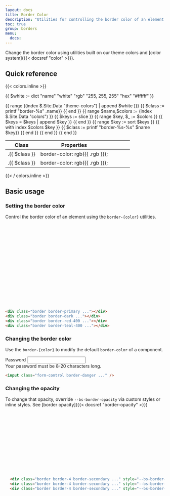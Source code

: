 ```yaml
---
layout: docs
title: Border Color
description: "Utilities for controlling the border color of an element."
toc: true
group: borders
menu:
  docs:
---
```


Change the border color using utilities built on our theme colors and [color system]({{< docsref "color" >}}).

## Quick reference 

{{< colors.inline >}}

{{ $white := dict "name" "white" "rgb" "255, 255, 255" "hex" "#ffffff" }}

<table class="table">
  <thead>
    <tr>
      <th>Class</th>
      <th class="d-none d-md-table-cell">Properties</th>
      <th>
    </tr>
  </thead>
  <tbody>
     {{ range ((index $.Site.Data "theme-colors") | append $white )}}
     {{ $class := printf "border-%s" .name}}
      <tr>
        <td class="text-green-400">.{{ $class }}</td>
        <td class="text-purple-300 d-none d-md-table-cell">border-color: rgb({{ .rgb }});</td>
        <td><div class="border {{ $class }}" style="width:46px;height:22px"></td>
      </tr>
    {{ end }}
    {{ range $name,$colors := (index $.Site.Data "colors") }}
      {{ $keys := slice }}
      {{ range $key, $_ := $colors }}
        {{ $keys = $keys | append $key }}
      {{ end }}
      {{ range $key := sort $keys }}
        {{ with index $colors $key }}
        {{ $class := printf "border-%s-%s" $name $key}}
          <tr>
            <td class="text-green-400">.{{ $class }}</td>
            <td class="text-purple-300 d-none d-md-table-cell">border-color: rgb({{ .rgb }});</td>
            <td><div class="border {{ $class }}" style="width:46px;height:22px"></td>
          </tr>
        {{ end }}
      {{ end }}
    {{ end }}
  </tbody>
</table>
{{< / colors.inline >}}

## Basic usage

### Setting the border color

Control the border color of an element using the `border-{color}` utilities.

<div class="bd-example d-flex justify-content-around">
  <div class="border border-primary d-inline-block" style="width:64px;height:64px"></div>
  <div class="border border-dark d-inline-block" style="width:64px;height:64px"></div>
  <div class="border border-red-400 d-inline-block" style="width:64px;height:64px"></div>
  <div class="border border-teal-400 d-inline-block" style="width:64px;height:64px"></div>
</div>

```html
<div class="border border-primary ..."></div>
<div class="border border-dark ..."></div>
<div class="border border-red-400 ..."></div>
<div class="border border-teal-400 ..."></div>
```

### Changing the border color

Use the `border-{color}` to modify the default `border-color` of a component.

<div class="bd-example">
  <div class="col-md-5 mx-auto">
    <label for="inputPassword5" class="form-label">Password</label>
    <input type="password" id="inputPassword5" class="form-control border-danger" aria-describedby="passwordHelpBlock" />
    <div id="passwordHelpBlock" class="form-text text-danger">Your password must be 8-20 characters long.</div>
  </div>
</div>

```html
<input class="form-control border-danger ..." />
```

### Changing the opacity

To change that opacity, override `--bs-border-opacity` via custom styles or inline styles. See [border opacity]({{< docsref "border-opacity" >}})

<div class="bd-example d-flex justify-content-around">
  <div class="border border-4 border-secondary d-inline-block" style="--bs-border-opacity:1;width:64px;height:64px"></div>
  <div class="border border-4 border-secondary d-inline-block" style="--bs-border-opacity:0.75;width:64px;height:64px"></div>
  <div class="border border-4 border-secondary d-inline-block" style="--bs-border-opacity:0.5;width:64px;height:64px"></div>
</div>

```html
  <div class="border border-4 border-secondary ..." style="--bs-border-opacity: 1"></div>
  <div class="border border-4 border-secondary ..." style="--bs-border-opacity: .75"></div>
  <div class="border border-4 border-secondary ..." style="--bs-border-opacity: .5"></div>
```